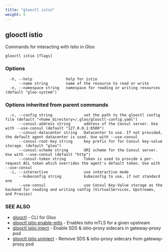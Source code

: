 ```yaml
---
title: "glooctl istio"
weight: 5
---
```

## glooctl istio

Commands for interacting with Istio in Gloo

```
glooctl istio [flags]
```

### Options

```
  -h, --help               help for istio
      --name string        name of the resource to read or write
  -n, --namespace string   namespace for reading or writing resources (default "gloo-system")
```

### Options inherited from parent commands

```
  -c, --config string              set the path to the glooctl config file (default "<home_directory>/.gloo/glooctl-config.yaml")
      --consul-address string      address of the Consul server. Use with --use-consul (default "127.0.0.1:8500")
      --consul-datacenter string   Datacenter to use. If not provided, the default agent datacenter is used. Use with --use-consul
      --consul-root-key string     key prefix for for Consul key-value storage. (default "gloo")
      --consul-scheme string       URI scheme for the Consul server. Use with --use-consul (default "http")
      --consul-token string        Token is used to provide a per-request ACL token which overrides the agent's default token. Use with --use-consul
  -i, --interactive                use interactive mode
      --kubeconfig string          kubeconfig to use, if not standard one
      --use-consul                 use Consul Key-Value storage as the backend for reading and writing config (VirtualServices, Upstreams, and Proxies)
```

### SEE ALSO

* [glooctl](../glooctl)	 - CLI for Gloo
* [glooctl istio enable-mtls](../glooctl_istio_enable-mtls)	 - Enables Istio mTLS for a given upstream
* [glooctl istio inject](../glooctl_istio_inject)	 - Enable SDS & istio-proxy sidecars in gateway-proxy pod
* [glooctl istio uninject](../glooctl_istio_uninject)	 - Remove SDS & istio-proxy sidecars from gateway-proxy pod

